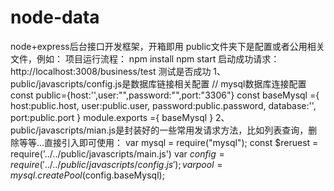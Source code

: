 # node-data
node+express后台接口开发框架，开箱即用
public文件夹下是配置或者公用相关文件，例如：
项目运行流程：
npm install
npm start
启动成功请求：http://localhost:3008/business/test   测试是否成功
1、public/javascripts/config.js是数据库链接相关配置
    // mysql数据库连接配置
    const public={host:'',user:"",password:"",port:"3306"}
    const baseMysql ={
      host:public.host,
      user:public.user,
      password:public.password,
      database:'',
      port:public.port
    }
    module.exports ={
      baseMysql
    }
2、public/javascripts/mian.js是封装好的一些常用发请求方法，比如列表查询，删除等等...直接引入即可使用：
    var mysql = require("mysql");
    const $reruest = require('../../public/javascripts/main.js')
    var $config = require('../../public/javascripts/config.js');
    var pool = mysql.createPool($config.baseMysql);
